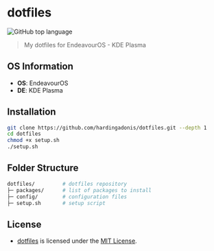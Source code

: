 # dotfiles

![GitHub top language](https://img.shields.io/github/languages/top/hardingadonis/dotfiles)

> My dotfiles for EndeavourOS - KDE Plasma

## OS Information

- **OS**: EndeavourOS
- **DE**: KDE Plasma

## Installation

```bash
git clone https://github.com/hardingadonis/dotfiles.git --depth 1
cd dotfiles
chmod +x setup.sh
./setup.sh
```

## Folder Structure

```bash
dotfiles/         # dotfiles repository
├─ packages/      # list of packages to install
├─ config/        # configuration files
├─ setup.sh       # setup script
```

## License

- [dotfiles](https://github.com/hardingadonis/dotfiles) is licensed under the [MIT License](LICENSE).
